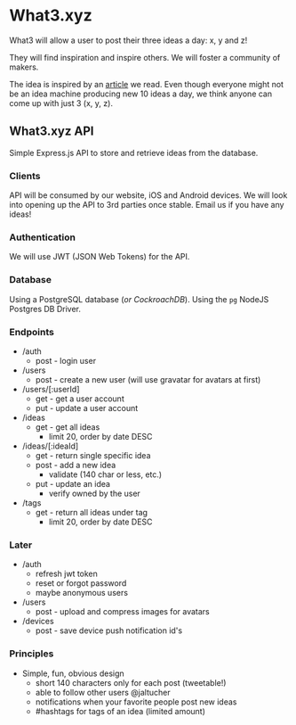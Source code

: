 # What3.xyz

What3 will allow a user to post their three ideas a day: x, y and z!

They will find inspiration and inspire others. We will foster a community of makers.

The idea is inspired by an [article](https://jamesaltucher.com/2014/05/the-ultimate-guide-for-becoming-an-idea-machine/) we read. Even though everyone might not be an idea machine producing new 10 ideas a day, we think anyone can come up with just 3 (x, y, z).

## What3.xyz API

Simple Express.js API to store and retrieve ideas from the database.

### Clients
API will be consumed by our website, iOS and Android devices. We will look into opening up the API to 3rd parties once stable. Email us if you have any ideas!

### Authentication
We will use JWT (JSON Web Tokens) for the API.

### Database
Using a PostgreSQL database (_or CockroachDB_). Using the `pg` NodeJS Postgres DB Driver.

### Endpoints
* /auth 
    * post - login user
* /users
    * post - create a new user (will use gravatar for avatars at first)
* /users/[:userId]
    * get - get a user account
    * put - update a user account
* /ideas
    * get - get all ideas
        * limit 20, order by date DESC
* /ideas/[:ideaId]
    * get - return single specific idea
    * post - add a new idea
        * validate (140 char or less, etc.)
    * put - update an idea
        * verify owned by the user
* /tags
    * get - return all ideas under tag
        * limit 20, order by date DESC

### Later 
* /auth
    * refresh jwt token
    * reset or forgot password
    * maybe anonymous users
* /users
    * post - upload and compress images for avatars
* /devices
    * post - save device push notification id's

### Principles
* Simple, fun, obvious design
    - short 140 characters only for each post (tweetable!)
    - able to follow other users @jaltucher
    - notifications when your favorite people post new ideas
    - #hashtags for tags of an idea (limited amount)

